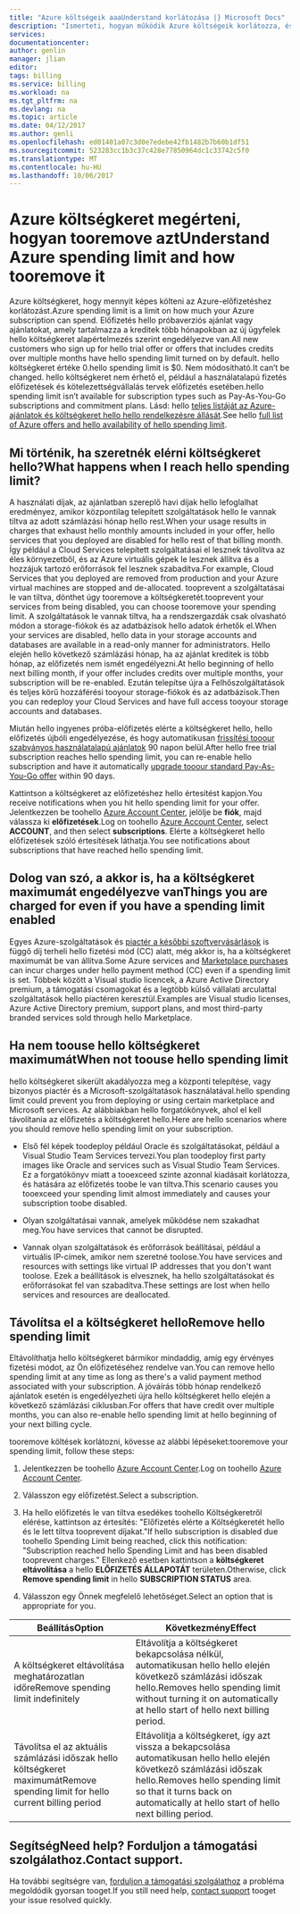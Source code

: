 ```yaml
---
title: "Azure költségeik aaaUnderstand korlátozása |} Microsoft Docs"
description: "Ismerteti, hogyan működik Azure költségeik korlátozza, és hogyan tooremove azt"
services: 
documentationcenter: 
author: genlin
manager: jlian
editor: 
tags: billing
ms.service: billing
ms.workload: na
ms.tgt_pltfrm: na
ms.devlang: na
ms.topic: article
ms.date: 04/12/2017
ms.author: genli
ms.openlocfilehash: ed01401a07c3d0e7edebe42fb1482b7b60b1df51
ms.sourcegitcommit: 523283cc1b3c37c428e77850964dc1c33742c5f0
ms.translationtype: MT
ms.contentlocale: hu-HU
ms.lasthandoff: 10/06/2017
---
```

# <a name="understand-azure-spending-limit-and-how-tooremove-it"></a><span data-ttu-id="da09e-103">Azure költségkeret megérteni, hogyan tooremove azt</span><span class="sxs-lookup"><span data-stu-id="da09e-103">Understand Azure spending limit and how tooremove it</span></span>

<span data-ttu-id="da09e-104">Azure költségkeret, hogy mennyit képes költeni az Azure-előfizetéshez korlátozást.</span><span class="sxs-lookup"><span data-stu-id="da09e-104">Azure spending limit is a limit on how much your Azure subscription can spend.</span></span> <span data-ttu-id="da09e-105">Előfizetés hello próbaverziós ajánlat vagy ajánlatokat, amely tartalmazza a kreditek több hónapokban az új ügyfelek hello költségkeret alapértelmezés szerint engedélyezve van.</span><span class="sxs-lookup"><span data-stu-id="da09e-105">All new customers who sign up for hello trial offer or offers that includes credits over multiple months have hello spending limit turned on by default.</span></span> <span data-ttu-id="da09e-106">hello költségkeret értéke 0.</span><span class="sxs-lookup"><span data-stu-id="da09e-106">hello spending limit is $0.</span></span> <span data-ttu-id="da09e-107">Nem módosítható.</span><span class="sxs-lookup"><span data-stu-id="da09e-107">It can’t be changed.</span></span> <span data-ttu-id="da09e-108">hello költségkeret nem érhető el, például a használatalapú fizetés előfizetések és kötelezettségvállalás tervek előfizetés esetében.</span><span class="sxs-lookup"><span data-stu-id="da09e-108">hello spending limit isn’t available for subscription types such as Pay-As-You-Go subscriptions and commitment plans.</span></span> <span data-ttu-id="da09e-109">Lásd: hello [teljes listáját az Azure-ajánlatok és költségkeret hello hello rendelkezésre állását](https://azure.microsoft.com/support/legal/offer-details/).</span><span class="sxs-lookup"><span data-stu-id="da09e-109">See hello [full list of Azure offers and hello availability of hello spending limit](https://azure.microsoft.com/support/legal/offer-details/).</span></span>

## <a name="what-happens-when-i-reach-hello-spending-limit"></a><span data-ttu-id="da09e-110">Mi történik, ha szeretnék elérni költségkeret hello?</span><span class="sxs-lookup"><span data-stu-id="da09e-110">What happens when I reach hello spending limit?</span></span>

<span data-ttu-id="da09e-111">A használati díjak, az ajánlatban szereplő havi díjak hello lefoglalhat eredményez, amikor központilag telepített szolgáltatások hello le vannak tiltva az adott számlázási hónap hello rest.</span><span class="sxs-lookup"><span data-stu-id="da09e-111">When your usage results in charges that exhaust hello monthly amounts included in your offer, hello services that you deployed are disabled for hello rest of that billing month.</span></span> <span data-ttu-id="da09e-112">Így például a Cloud Services telepített szolgáltatásai el lesznek távolítva az éles környezetből, és az Azure virtuális gépek le lesznek állítva és a hozzájuk tartozó erőforrások fel lesznek szabadítva.</span><span class="sxs-lookup"><span data-stu-id="da09e-112">For example, Cloud Services that you deployed are removed from production and your Azure virtual machines are stopped and de-allocated.</span></span> <span data-ttu-id="da09e-113">tooprevent a szolgáltatásai le van tiltva, dönthet úgy tooremove a költségkeretét.</span><span class="sxs-lookup"><span data-stu-id="da09e-113">tooprevent your services from being disabled, you can choose tooremove your spending limit.</span></span> <span data-ttu-id="da09e-114">A szolgáltatások le vannak tiltva, ha a rendszergazdák csak olvasható módon a storage-fiókok és az adatbázisok hello adatok érhetők el.</span><span class="sxs-lookup"><span data-stu-id="da09e-114">When your services are disabled, hello data in your storage accounts and databases are available in a read-only manner for administrators.</span></span> <span data-ttu-id="da09e-115">Hello elején hello következő számlázási hónap, ha az ajánlat kreditek is több hónap, az előfizetés nem ismét engedélyezni.</span><span class="sxs-lookup"><span data-stu-id="da09e-115">At hello beginning of hello next billing month, if your offer includes credits over multiple months, your subscription will be re-enabled.</span></span> <span data-ttu-id="da09e-116">Ezután telepítse újra a Felhőszolgáltatások és teljes körű hozzáférési tooyour storage-fiókok és az adatbázisok.</span><span class="sxs-lookup"><span data-stu-id="da09e-116">Then you can redeploy your Cloud Services and have full access tooyour storage accounts and databases.</span></span>

<span data-ttu-id="da09e-117">Miután hello ingyenes próba-előfizetés elérte a költségkeret hello, hello előfizetés újbóli engedélyezése, és hogy automatikusan [frissítési tooour szabványos használatalapú ajánlatok](billing-upgrade-azure-subscription.md) 90 napon belül.</span><span class="sxs-lookup"><span data-stu-id="da09e-117">After hello free trial subscription reaches hello spending limit, you can re-enable hello subscription and have it automatically [upgrade tooour standard Pay-As-You-Go offer](billing-upgrade-azure-subscription.md) within 90 days.</span></span>

<span data-ttu-id="da09e-118">Kattintson a költségkeret az előfizetéshez hello értesítést kapjon.</span><span class="sxs-lookup"><span data-stu-id="da09e-118">You receive notifications when you hit hello spending limit for your offer.</span></span> <span data-ttu-id="da09e-119">Jelentkezzen be toohello [Azure Account Center](https://account.windowsazure.com), jelölje be **fiók**, majd válassza ki **előfizetések**.</span><span class="sxs-lookup"><span data-stu-id="da09e-119">Log on toohello [Azure Account Center](https://account.windowsazure.com), select **ACCOUNT**, and then select **subscriptions**.</span></span> <span data-ttu-id="da09e-120">Elérte a költségkeret hello előfizetések szóló értesítések láthatja.</span><span class="sxs-lookup"><span data-stu-id="da09e-120">You see notifications about subscriptions that have reached hello spending limit.</span></span>

## <a name="things-you-are-charged-for-even-if-you-have-a-spending-limit-enabled"></a><span data-ttu-id="da09e-121">Dolog van szó, a akkor is, ha a költségkeret maximumát engedélyezve van</span><span class="sxs-lookup"><span data-stu-id="da09e-121">Things you are charged for even if you have a spending limit enabled</span></span>

<span data-ttu-id="da09e-122">Egyes Azure-szolgáltatások és [piactér a későbbi szoftvervásárlások](https://azure.microsoft.com/marketplace/) is függő díj terheli hello fizetési mód (CC) alatt, még akkor is, ha a költségkeret maximumát be van állítva.</span><span class="sxs-lookup"><span data-stu-id="da09e-122">Some Azure services and [Marketplace purchases](https://azure.microsoft.com/marketplace/) can incur charges under hello payment method (CC) even if a spending limit is set.</span></span> <span data-ttu-id="da09e-123">Többek között a Visual studio licencek, a Azure Active Directory premium, a támogatási csomagokat és a legtöbb külső vállalati arculattal szolgáltatások hello piactéren keresztül.</span><span class="sxs-lookup"><span data-stu-id="da09e-123">Examples are Visual studio licenses, Azure Active Directory premium, support plans, and most third-party branded services sold through hello Marketplace.</span></span>


## <a name="when-not-toouse-hello-spending-limit"></a><span data-ttu-id="da09e-124">Ha nem toouse hello költségkeret maximumát</span><span class="sxs-lookup"><span data-stu-id="da09e-124">When not toouse hello spending limit</span></span>

<span data-ttu-id="da09e-125">hello költségkeret sikerült akadályozza meg a központi telepítése, vagy bizonyos piactér és a Microsoft-szolgáltatások használatával.</span><span class="sxs-lookup"><span data-stu-id="da09e-125">hello spending limit could prevent you from deploying or using certain marketplace and Microsoft services.</span></span> <span data-ttu-id="da09e-126">Az alábbiakban hello forgatókönyvek, ahol el kell távolítania az előfizetés a költségkeret hello.</span><span class="sxs-lookup"><span data-stu-id="da09e-126">Here are hello scenarios where you should remove hello spending limit on your subscription.</span></span>

- <span data-ttu-id="da09e-127">Első fél képek toodeploy például Oracle és szolgáltatásokat, például a Visual Studio Team Services tervezi.</span><span class="sxs-lookup"><span data-stu-id="da09e-127">You plan toodeploy first party images like Oracle and services such as Visual Studio Team Services.</span></span> <span data-ttu-id="da09e-128">Ez a forgatókönyv miatt a tooexceed szinte azonnal kiadásait korlátozza, és hatására az előfizetés toobe le van tiltva.</span><span class="sxs-lookup"><span data-stu-id="da09e-128">This scenario causes you tooexceed your spending limit almost immediately and causes your subscription toobe disabled.</span></span>

- <span data-ttu-id="da09e-129">Olyan szolgáltatásai vannak, amelyek működése nem szakadhat meg.</span><span class="sxs-lookup"><span data-stu-id="da09e-129">You have services that cannot be disrupted.</span></span>

- <span data-ttu-id="da09e-130">Vannak olyan szolgáltatások és erőforrások beállításai, például a virtuális IP-címek, amikor nem szeretné toolose.</span><span class="sxs-lookup"><span data-stu-id="da09e-130">You have services and resources with settings like virtual IP addresses that you don't want toolose.</span></span> <span data-ttu-id="da09e-131">Ezek a beállítások is elvesznek, ha hello szolgáltatásokat és erőforrásokat fel van szabadítva.</span><span class="sxs-lookup"><span data-stu-id="da09e-131">These settings are lost when hello services and resources are deallocated.</span></span>


## <a name="remove-hello-spending-limit"></a><span data-ttu-id="da09e-132">Távolítsa el a költségkeret hello</span><span class="sxs-lookup"><span data-stu-id="da09e-132">Remove hello spending limit</span></span>

<span data-ttu-id="da09e-133">Eltávolíthatja hello költségkeret bármikor mindaddig, amíg egy érvényes fizetési módot, az Ön előfizetéséhez rendelve van.</span><span class="sxs-lookup"><span data-stu-id="da09e-133">You can remove hello spending limit at any time as long as there's a valid payment method associated with your subscription.</span></span> <span data-ttu-id="da09e-134">A jóváírás több hónap rendelkező ajánlatok esetén is engedélyezheti újra hello költségkeret hello elején a következő számlázási ciklusban.</span><span class="sxs-lookup"><span data-stu-id="da09e-134">For offers that have credit over multiple months, you can also re-enable hello spending limit at hello beginning of your next billing cycle.</span></span>

<span data-ttu-id="da09e-135">tooremove költések korlátozni, kövesse az alábbi lépéseket:</span><span class="sxs-lookup"><span data-stu-id="da09e-135">tooremove your spending limit, follow these steps:</span></span>

1. <span data-ttu-id="da09e-136">Jelentkezzen be toohello [Azure Account Center](https://account.windowsazure.com).</span><span class="sxs-lookup"><span data-stu-id="da09e-136">Log on toohello [Azure Account Center](https://account.windowsazure.com).</span></span>

2. <span data-ttu-id="da09e-137">Válasszon egy előfizetést.</span><span class="sxs-lookup"><span data-stu-id="da09e-137">Select a subscription.</span></span>

3. <span data-ttu-id="da09e-138">Ha hello előfizetés le van tiltva esedékes toohello Költségkeretről elérése, kattintson az értesítés: "Előfizetés elérte a Költségkeretét hello és le lett tiltva tooprevent díjakat."</span><span class="sxs-lookup"><span data-stu-id="da09e-138">If hello subscription is disabled due toohello Spending Limit being reached, click this notification: "Subscription reached hello Spending Limit and has been disabled tooprevent charges."</span></span> <span data-ttu-id="da09e-139">Ellenkező esetben kattintson a **költségkeret eltávolítása** a hello **ELŐFIZETÉS ÁLLAPOTÁT** területen.</span><span class="sxs-lookup"><span data-stu-id="da09e-139">Otherwise, click **Remove spending limit** in hello **SUBSCRIPTION STATUS** area.</span></span>

4. <span data-ttu-id="da09e-140">Válasszon egy Önnek megfelelő lehetőséget.</span><span class="sxs-lookup"><span data-stu-id="da09e-140">Select an option that is appropriate for you.</span></span>

|<span data-ttu-id="da09e-141">Beállítás</span><span class="sxs-lookup"><span data-stu-id="da09e-141">Option</span></span>|<span data-ttu-id="da09e-142">Következmény</span><span class="sxs-lookup"><span data-stu-id="da09e-142">Effect</span></span>|
|-------|-----|
|<span data-ttu-id="da09e-143">A költségkeret eltávolítása meghatározatlan időre</span><span class="sxs-lookup"><span data-stu-id="da09e-143">Remove spending limit indefinitely</span></span>|<span data-ttu-id="da09e-144">Eltávolítja a költségkeret bekapcsolása nélkül, automatikusan hello hello elején következő számlázási időszak hello.</span><span class="sxs-lookup"><span data-stu-id="da09e-144">Removes hello spending limit without turning it on automatically at hello start of hello next billing period.</span></span>|
|<span data-ttu-id="da09e-145">Távolítsa el az aktuális számlázási időszak hello költségkeret maximumát</span><span class="sxs-lookup"><span data-stu-id="da09e-145">Remove spending limit for hello current billing period</span></span>|<span data-ttu-id="da09e-146">Eltávolítja a költségkeret, így azt vissza a bekapcsolása automatikusan hello hello elején következő számlázási időszak hello.</span><span class="sxs-lookup"><span data-stu-id="da09e-146">Removes hello spending limit so that it turns back on automatically at hello start of hello next billing period.</span></span>|

## <a name="need-help-contact-support"></a><span data-ttu-id="da09e-147">Segítség</span><span class="sxs-lookup"><span data-stu-id="da09e-147">Need help?</span></span> <span data-ttu-id="da09e-148">Forduljon a támogatási szolgálathoz.</span><span class="sxs-lookup"><span data-stu-id="da09e-148">Contact support.</span></span>
<span data-ttu-id="da09e-149">Ha további segítségre van, [forduljon a támogatási szolgálathoz](https://portal.azure.com/?#blade/Microsoft_Azure_Support/HelpAndSupportBlade) a probléma megoldódik gyorsan tooget.</span><span class="sxs-lookup"><span data-stu-id="da09e-149">If you still need help, [contact support](https://portal.azure.com/?#blade/Microsoft_Azure_Support/HelpAndSupportBlade) tooget your issue resolved quickly.</span></span>
